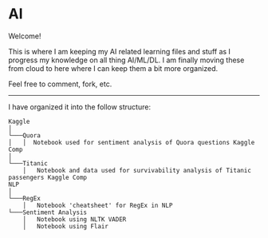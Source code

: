 # AI
Welcome! 

This is where I am keeping my AI related learning files and stuff as I progress my knowledge on all thing AI/ML/DL. I am finally moving these from cloud to here where I can keep them a bit more organized.

Feel free to comment, fork, etc.

---
I have organized it into the follow structure:

```
Kaggle
│
└───Quora
│   │  Notebook used for sentiment analysis of Quora questions Kaggle Comp
│   
└───Titanic
    │   Notebook and data used for survivability analysis of Titanic passengers Kaggle Comp
NLP
│
└───RegEx
    │   Notebook 'cheatsheet' for RegEx in NLP
└───Sentiment Analysis
    │   Notebook using NLTK VADER 
    │   Notebook using Flair 
```

